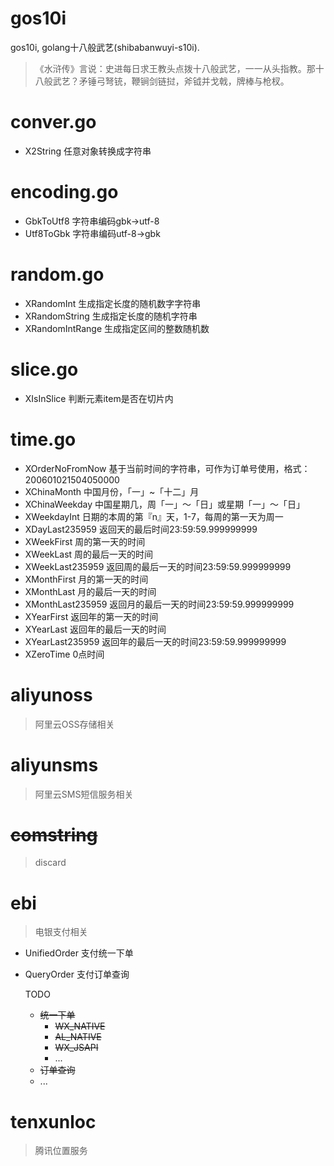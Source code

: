 # gos10i

gos10i, golang十八般武艺(shibabanwuyi-s10i).

> 《水浒传》言说：史进每日求王教头点拨十八般武艺，一一从头指教。那十八般武艺？矛锤弓弩铳，鞭锏剑链挝，斧钺并戈戟，牌棒与枪杈。

# conver.go

- X2String 任意对象转换成字符串

# encoding.go

- GbkToUtf8 字符串编码gbk->utf-8
- Utf8ToGbk 字符串编码utf-8->gbk

# random.go

- XRandomInt 生成指定长度的随机数字字符串
- XRandomString 生成指定长度的随机字符串
- XRandomIntRange 生成指定区间的整数随机数

# slice.go
- XIsInSlice 判断元素item是否在切片内

# time.go

- XOrderNoFromNow 基于当前时间的字符串，可作为订单号使用，格式：200601021504050000
- XChinaMonth 中国月份，「一」~「十二」月
- XChinaWeekday 中国星期几，周「一」～「日」或星期「一」～「日」
- XWeekdayInt 日期的本周的第『n』天，1-7，每周的第一天为周一
- XDayLast235959 返回天的最后时间23:59:59.999999999
- XWeekFirst 周的第一天的时间
- XWeekLast 周的最后一天的时间
- XWeekLast235959 返回周的最后一天的时间23:59:59.999999999
- XMonthFirst 月的第一天的时间
- XMonthLast 月的最后一天的时间
- XMonthLast235959 返回月的最后一天的时间23:59:59.999999999
- XYearFirst 返回年的第一天的时间
- XYearLast 返回年的最后一天的时间
- XYearLast235959 返回年的最后一天的时间23:59:59.999999999
- XZeroTime 0点时间

# aliyunoss

> 阿里云OSS存储相关

# aliyunsms

> 阿里云SMS短信服务相关

# ~~comstring~~

> discard
# ebi

> 电银支付相关

- UnifiedOrder 支付统一下单
- QueryOrder 支付订单查询

    TODO
    - ~~统一下单~~
      - ~~WX_NATIVE~~
      - ~~AL_NATIVE~~
      - ~~WX_JSAPI~~
      - ...
    - ~~订单查询~~
    - ...

# tenxunloc

> 腾讯位置服务
